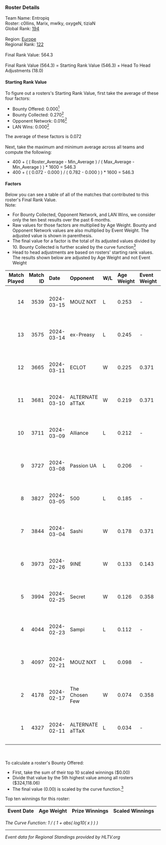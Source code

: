 ### Roster Details<br />
Team Name: Entropiq<br />
Roster: c0llins, Marix, mwlky, oxygeN, tiziaN<br />
Global Rank: [194](../standings_global.md)<br />
<br />
Region: [Europe]( ../standings_europe.md)<br />
Regional Rank: [122]( ../standings_europe.md)<br />
<br />
Final Rank Value:  564.3<br />
<br />
Final Rank Value (564.3) = Starting Rank Value (546.3) + Head To Head Adjustments (18.0)<br />

#### Starting Rank Value<br />
To figure out a rosters's Starting Rank Value, first take the average of these four factors:<br />
- Bounty Offered: 0.000[<sup>1</sup>](#table2)
- Bounty Collected: 0.270[<sup>2</sup>](#table1)
- Opponent Network: 0.016[<sup>2</sup>](#table1)
- LAN Wins: 0.000[<sup>2</sup>](#table1)

The average of these factors is 0.072<br />
<br />
Next, take the maximum and minimum average across all teams and compute the following:<br />
- 400 + ( ( Roster_Average - Min_Average ) / ( Max_Average - Min_Average ) ) * 1600 = 546.3
- 400 + ( ( 0.072 - 0.000 ) / ( 0.782 - 0.000 ) ) * 1600 = 546.3


#### Factors<br />
Below you can see a table of all of the matches that contributed to this roster's Final Rank Value.<br />
Note:<br />

- For Bounty Collected, Opponent Network, and LAN Wins, we consider only the ten best results over the past 6 months.
- Raw values for those factors are multiplied by Age Weight. Bounty and Opponent Network values are also multiplied by Event Weight. The adjusted value is shown in parenthesis.
- The final value for a factor is the total of its adjusted values divided by 10. Bounty Collected is further scaled by the curve function[<sup>3</sup>](#curveFunction)
- Head to head adjustments are based on rosters' starting rank values. The results shown below are adjusted by Age Weight and not Event Weight
<span id="table1"></span><br />


| Match Played | Match ID | Date       | Opponent        | W/L | Age Weight | Event Weight | Bounty Collected | Opponent Network | LAN Wins  | H2H Adj. | Roster                                |
| -: | -: | :- | :- | :- | :- | :- | :- | :- | :- | -: | :- |
|           14 |     3539 | 2024-03-15 | MOUZ NXT        | L   | 0.253      | -            | -                | -                | -         |    -0.52 | c0llins, Marix, mwlky, oxygeN, tiziaN |
|           13 |     3575 | 2024-03-14 | ex-Preasy       | L   | 0.245      | -            | -                | -                | -         |    -1.65 | c0llins, Marix, mwlky, oxygeN, tiziaN |
|           12 |     3665 | 2024-03-11 | ECLOT           | W   | 0.225      | 0.371        | 0.062 (0.005)    | 0.558 (0.047)    | 0 (0.000) |     6.91 | c0llins, Marix, mwlky, oxygeN, tiziaN |
|           11 |     3681 | 2024-03-10 | ALTERNATE aTTaX | W   | 0.219      | 0.371        | 0.031 (0.003)    | 0.560 (0.046)    | 0 (0.000) |     6.34 | c0llins, Marix, mwlky, oxygeN, tiziaN |
|           10 |     3711 | 2024-03-09 | Alliance        | L   | 0.212      | -            | -                | -                | -         |    -1.05 | c0llins, Marix, mwlky, oxygeN, tiziaN |
|            9 |     3727 | 2024-03-08 | Passion UA      | L   | 0.206      | -            | -                | -                | -         |    -0.31 | c0llins, Marix, mwlky, oxygeN, tiziaN |
|            8 |     3827 | 2024-03-05 | 500             | L   | 0.185      | -            | -                | -                | -         |    -1.73 | c0llins, Marix, mwlky, oxygeN, tiziaN |
|            7 |     3844 | 2024-03-04 | Sashi           | W   | 0.178      | 0.371        | 0.184 (0.012)    | 0.962 (0.064)    | 0 (0.000) |     5.43 | c0llins, Marix, mwlky, oxygeN, tiziaN |
|            6 |     3973 | 2024-02-26 | 9INE            | W   | 0.133      | 0.143        | 0.000 (0.000)    | 0.006 (0.000)    | 0 (0.000) |     1.82 | c0llins, Marix, mwlky, oxygeN, tiziaN |
|            5 |     3994 | 2024-02-25 | Secret          | W   | 0.126      | 0.358        | 0.000 (0.000)    | 0.058 (0.003)    | 0 (0.000) |     1.94 | c0llins, Marix, mwlky, oxygeN, tiziaN |
|            4 |     4044 | 2024-02-23 | Sampi           | L   | 0.112      | -            | -                | -                | -         |    -0.46 | c0llins, Marix, mwlky, oxygeN, tiziaN |
|            3 |     4097 | 2024-02-21 | MOUZ NXT        | L   | 0.098      | -            | -                | -                | -         |    -0.18 | c0llins, Marix, mwlky, oxygeN, tiziaN |
|            2 |     4178 | 2024-02-17 | The Chosen Few  | W   | 0.074      | 0.358        | 0.001 (0.000)    | 0.042 (0.001)    | 0 (0.000) |     1.56 | c0llins, Marix, mwlky, oxygeN, tiziaN |
|            1 |     4327 | 2024-02-11 | ALTERNATE aTTaX | L   | 0.034      | -            | -                | -                | -         |    -0.08 | c0llins, Marix, mwlky, oxygeN, tiziaN |

<br />
<span id="table2"></span><br />
To calculate a roster's Bounty Offered:<br />

- First, take the sum of their top 10 scaled winnings ($0.00)
- Divide that value by the 5th highest value among all rosters ($324,118.06)
- The final value (0.00) is scaled by the curve function.[<sup>3</sup>](#curveFunction)

Top ten winnings for this roster:<br />

| Event Date | Age Weight | Prize Winnings | Scaled Winnings |
| :- | -: | :- | :- |


<span id="curveFunction"></span>_The Curve Function: 1 / ( 1 + abs( log10( x ) ) )_<br />

---
_Event data for Regional Standings provided by HLTV.org_<br />
